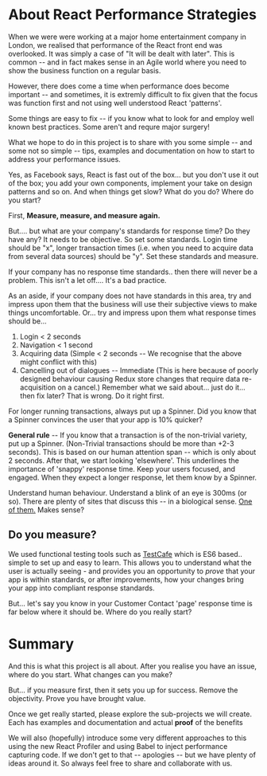 # About React Performance Strategies

When we were were working at a major home entertainment company in London, we realised that performance of the React front end was overlooked.  It was simply a case of "It will be dealt with later".  This is common -- and in fact makes sense in an Agile world where you need to show the business function on a regular basis.

However, there does come a time when performance does become important -- and sometimes, it is extremly difficult to fix given that the focus was function first and not using well understood React 'patterns'.  

Some things are easy to fix -- if you know what to look for and employ well known best practices.  Some aren't and requre major surgery!

What we hope to do in this project is to share with you some simple -- and some not so simple -- tips, examples and documentation on how to start to address your performance issues.

Yes, as Facebook says, React is fast out of the box... but you don't use it out of the box; you add your own components, implement your take on design patterns and so on.  And when things get slow?  What do you do?  Where do you start?

First, **Measure, measure, and measure again.**  

But.... but what are your company's standards for response time?  Do they have any?  It needs to be objective.  So set some standards.  Login time should be "x", longer transaction times (i.e. when you need to acquire data from several data sources) should be "y".  Set these standards and measure.

If your company has no response time standards.. then there will never be a problem.  This isn't a let off.... It's a bad practice.

As an aside, if your company does not have standards in this area, try and impress upon them that the business will use their subjective views to make things uncomfortable.  Or... try and impress upon them what response times should be...

1. Login < 2 seconds
1. Navigation < 1 second
1. Acquiring data (Simple < 2 seconds -- We recognise that the above might conflict with this)
1. Cancelling out of dialogues -- Immediate (This is here because of poorly designed behaviour causing Redux store changes that require data re-acquisition on a cancel.)  Remember what we said about... just do it... then fix later? That is wrong. Do it right first.

For longer running transactions, always put up a Spinner.  Did you know that a Spinner convinces the user that your app is 10% quicker?

**General rule** -- If you know that a transaction is of the non-trivial variety, put up a Spinner.  (Non-Trivial transactions should be more than +2-3 seconds).  This is based on our human attention span -- which is only about 2 seconds.  After that, we start looking 'elsewhere'.  This underlines the importance of 'snappy' response time.  Keep your users focused, and engaged.  When they expect a longer response, let them know by a Spinner.  

Understand human behaviour.  Understand a blink of an eye is 300ms (or so).  There are plenty of sites that discuss this -- in a biological sense.  [One of them.](https://uxdesign.cc/5-lessons-from-biology-that-predict-successful-ux-products-of-the-future-7492ffead5bf) Makes sense?

## Do you measure?

We used functional testing tools such as [TestCafe](https://devexpress.github.io/testcafe/) which is ES6 based.. simple to set up and easy to learn.  This allows you to understand what the user is actually seeing - and provides you an opportunity to *prove* that your app is within standards, or after improvements, how your changes bring your app into compliant response standards.

But... let's say you know in your Customer Contact 'page' response time is far below where it should be.  Where do you really start?

# Summary

And this is what this project is all about.  After you realise you have an issue, where do you start.  What changes can you make?

But... if you measure first, then it sets you up for success.  Remove the objectivity. Prove you have brought value.

Once we get really started, please explore the sub-projects we will create.  Each has examples and documentation and actual **proof** of the benefits

We will also (hopefully) introduce some very different approaches to this using the new React Profiler and using Babel to inject performance capturing code.  If we don't get to that -- apologies -- but we have plenty of ideas around it.  So always feel free to share and collaborate with us.



